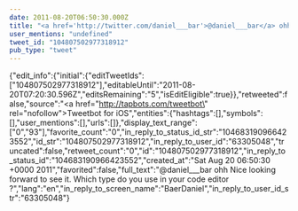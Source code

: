 ```yaml
---
date: 2011-08-20T06:50:30.000Z
title: "<a href='http://twitter.com/daniel___bar'>@daniel___bar</a> ohh Nice looking forward to see it. Which type do you use in your code editor ?″"
user_mentions: "undefined"
tweet_id: "104807502977318912"
pub_type: "tweet"
---
```

{"edit_info":{"initial":{"editTweetIds":["104807502977318912"],"editableUntil":"2011-08-20T07:20:30.596Z","editsRemaining":"5","isEditEligible":true}},"retweeted":false,"source":"<a href=\"http://tapbots.com/tweetbot\" rel=\"nofollow\">Tweetbot for iOS</a>","entities":{"hashtags":[],"symbols":[],"user_mentions":[],"urls":[]},"display_text_range":["0","93"],"favorite_count":"0","in_reply_to_status_id_str":"104683190966423552","id_str":"104807502977318912","in_reply_to_user_id":"63305048","truncated":false,"retweet_count":"0","id":"104807502977318912","in_reply_to_status_id":"104683190966423552","created_at":"Sat Aug 20 06:50:30 +0000 2011","favorited":false,"full_text":"@daniel___bar ohh Nice looking forward to see it. Which type do you use in your code editor ?","lang":"en","in_reply_to_screen_name":"BaerDaniel","in_reply_to_user_id_str":"63305048"}

